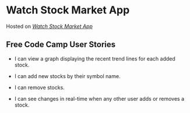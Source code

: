 # Watch Stock Market App

Hosted on  *[Watch Stock Market App](https://watch-stock-market-ag.herokuapp.com/)*

## Free Code Camp User Stories
+ I can view a graph displaying the recent trend lines for each added stock.

+ I can add new stocks by their symbol name.

+ I can remove stocks.

+ I can see changes in real-time when any other user adds or removes a stock.
